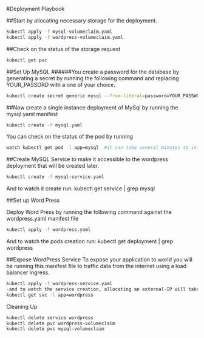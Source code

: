 #Deployment Playbook


##Start by allocating necessary storage for the deployment. 

```bash
kubectl apply -f mysql-volumeclaim.yaml
kubectl apply -f wordpress-volumeclaim.yaml
```

##Check on the status of the storage request
```bash
kubectl get pvc
```

##Set Up MySQL
######You create a password for the database by generating a secret by running the following command and replacing YOUR_PASSORD with a one of your choice. 

```bash
kubectl create secret generic mysql --from-literal=password=YOUR_PASSWORD
```

##Now create a single instance deployment of MySql by running the mysql.yaml manifest
```bash
kubectl create -f mysql.yaml
```
You can check on the status of the pod by running
```bash
watch kubectl get pod -l app=mysql  #it can take several minutes to initially create
```

##Create MySQL Service to make it accessible to the wordpress deployment that will be created later.
```bash
kubectl create -f mysql-service.yaml
```
And to watch it create run: kubectl get service | grep mysql

##Set up Word Press

Deploy Word Press by running the following command against the wordpress.yaml manifest file
```bash
kubectl apply -f wordpress.yaml
```
And to watch the pods creation run: kubectl get deployment | grep wordpress

##Expose WordPress Service
To expose your application to world you will be running this manifest file to traffic data from the internet using a load balancer ingress. 
```bash
kubectl apply -f wordpress-service.yaml
-and to watch the service creation, allocating an external-IP will take several minutes. 
kubectl get svc -l app=wordpress
```

Cleaning Up
```bash
kubectl delete service wordpress
kubectl delete pvc wordpress-volumeclaim
kubectl delete pvc mysql-volumeclaim
```






